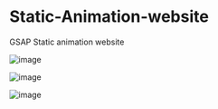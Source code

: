 # Static-Animation-website
GSAP Static animation website

![image](https://user-images.githubusercontent.com/82542634/170480322-d006d2e9-fb72-4b68-90dc-6132caa11b30.png)

![image](https://user-images.githubusercontent.com/82542634/170480363-cc12a229-9b4b-48c5-af79-9d403306c7bb.png)

![image](https://user-images.githubusercontent.com/82542634/170480408-7d53ca6a-288b-42b4-8e6b-915b6e4986a3.png)

